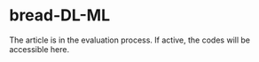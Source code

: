 # bread-DL-ML

The article is in the evaluation process. If active, the codes will be accessible here.
